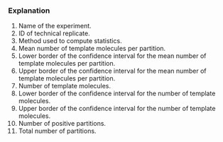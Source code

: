 ### Explanation

1. Name of the experiment.
1. ID of technical replicate.
1. Method used to compute statistics.
1. Mean number of template molecules per partition.
1. Lower border of the confidence interval for the mean number of template molecules per partition.
1. Upper border of the confidence interval for the mean number of template molecules per partition.
1. Number of template molecules.
1. Lower border of the confidence interval for the number of template molecules.
1. Upper border of the confidence interval for the number of template molecules.
1. Number of positive partitions.
1. Total number of partitions.
